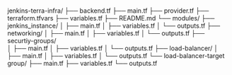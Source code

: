 # 

jenkins-terra-infra/
├── backend.tf
├── main.tf
├── provider.tf
├── terraform.tfvars
├── variables.tf
├── README.md
└── modules/
    ├── jenkins_instance/
    │   ├── main.tf
    │   ├── variables.tf
    │   └── outputs.tf
    ├── networking/
    │   ├── main.tf
    │   ├── variables.tf
    │   └── outputs.tf
    ├── securtiy-groups/   
    │   ├── main.tf
    │   ├── variables.tf
    │   └── outputs.tf
    ├── load-balancer/
    │   ├── main.tf
    │   ├── variables.tf
    │   └── outputs.tf
    └── load-balancer-target group/
        ├── main.tf
        ├── variables.tf
        └── outputs.tf

        

